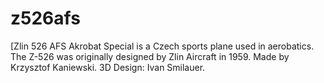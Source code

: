 # z526afs
[Zlin 526 AFS Akrobat Special is a Czech sports plane used in aerobatics. The Z-526 was originally designed by Zlin Aircraft in 1959. 
Made by Krzysztof Kaniewski. 3D Design: Ivan Smilauer.
